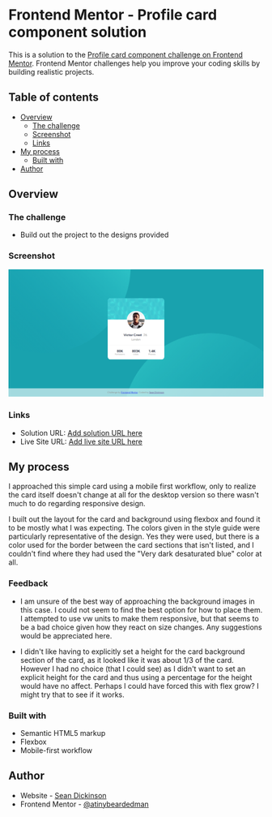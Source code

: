 # Frontend Mentor - Profile card component solution

This is a solution to the [Profile card component challenge on Frontend Mentor](https://www.frontendmentor.io/challenges/profile-card-component-cfArpWshJ). Frontend Mentor challenges help you improve your coding skills by building realistic projects. 

## Table of contents

- [Overview](#overview)
  - [The challenge](#the-challenge)
  - [Screenshot](#screenshot)
  - [Links](#links)
- [My process](#my-process)
  - [Built with](#built-with)
- [Author](#author)


## Overview

### The challenge

- Build out the project to the designs provided

### Screenshot

![](./screenshot.png)

### Links

- Solution URL: [Add solution URL here](https://github.com/atinybeardedman/profile-card-component)
- Live Site URL: [Add live site URL here](https://inspiring-booth-a07029.netlify.app)

## My process

I approached this simple card using a mobile first workflow, only to realize the card itself doesn't change at all for the desktop version so there wasn't much to do regarding responsive design. 

I built out the layout for the card and background using flexbox and found it to be mostly what I was expecting. The colors given in the style guide were particularly representative of the design. Yes they were used, but there is a color used for the border between the card sections that isn't listed, and I couldn't find where they had used the "Very dark desaturated blue" color at all.

### Feedback

- I am unsure of the best way of approaching the background images in this case. I could not seem to find the best option for how to place them. I attempted to use vw units to make them responsive, but that seems to be a bad choice given how they react on size changes. Any suggestions would be appreciated here.

- I didn't like having to explicitly set a height for the card background section of the card, as it looked like it was about 1/3 of the card. However I had no choice (that I could see) as I didn't want to set an explicit height for the card and thus using a percentage for the height would have no affect. Perhaps I could have forced this with flex grow? I might try that to see if it works.

### Built with

- Semantic HTML5 markup
- Flexbox
- Mobile-first workflow


## Author

- Website - [Sean Dickinson](https://seandickinson.dev)
- Frontend Mentor - [@atinybeardedman](https://www.frontendmentor.io/profile/atinybeardedman)

